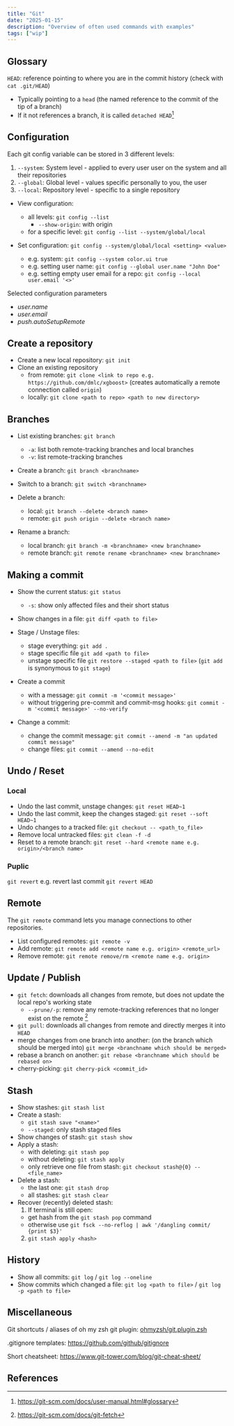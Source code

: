 ```yaml
---
title: "Git"
date: "2025-01-15"
description: "Overview of often used commands with examples"
tags: ["wip"]
---
```


<!-- [this works!](#history) -->

## Glossary

`HEAD`: reference pointing to where you are in the commit history (check with `cat .git/HEAD`)

- Typically pointing to a `head` (the named reference to the commit of the tip of a branch)
- If it not references a branch, it is called `detached HEAD`[^git-scm]

<!-- `--force-with-lease`: only allows a push to proceed if the remote branch hasn't been updated by someone else since your last fetch -->

## Configuration

Each git config variable can be stored in 3 different levels:

1. `--system`: System level - applied to every user user on the system and all their repositories
1. `--global`: Global level - values specific personally to you, the user
1. `--local`: Repository level - specific to a single repository

- View configuration:

  - all levels: `git config --list`
    - `--show-origin`: with origin
  - for a specific level: `git config --list --system/global/local`

- Set configuration: `git config --system/global/local <setting> <value>`

  - e.g. system: `git config --system color.ui true`
  - e.g. setting user name: `git config --global user.name "John Doe"`
  - e.g. setting empty user email for a repo: `git config --local user.email '<>'`

Selected configuration parameters

- _user.name_
- _user.email_
- _push.autoSetupRemote_

## Create a repository

- Create a new local repository: `git init`
- Clone an existing repository
  - from remote: `git clone <link to repo e.g. https://github.com/dmlc/xgboost>` (creates automatically a remote connection called `origin`)
  - locally: `git clone <path to repo> <path to new directory>`

## Branches

- List existing branches: `git branch`

  - `-a`: list both remote-tracking branches and local branches
  - `-v`: list remote-tracking branches

- Create a branch: `git branch <branchname>`

- Switch to a branch: `git switch <branchname>`

- Delete a branch:

  - local: `git branch --delete <branch name>`
  - remote: `git push origin --delete <branch name>`

- Rename a branch:

  - local branch: `git branch -m <branchname> <new branchname>`
  - remote branch: `git remote rename <branchname> <new branchname>`

## Making a commit

- Show the current status: `git status`

  - `-s`: show only affected files and their short status

- Show changes in a file: `git diff <path to file>`

- Stage / Unstage files:

  - stage everything: `git add .`
  - stage specific file `git add <path to file>`
  - unstage specific file `git restore --staged <path to file>`
    (`git add` is synonymous to `git stage`)

- Create a commit

  - with a message: `git commit -m '<commit message>'`
  - without triggering pre-commit and commit-msg hooks: `git commit -m '<commit message>' --no-verify`

- Change a commit:

  - change the commit message: `git commit --amend -m "an updated commit message"`
  - change files: `git commit --amend --no-edit`

## Undo / Reset

### Local

- Undo the last commit, unstage changes: `git reset HEAD~1`
- Undo the last commit, keep the changes staged: `git reset --soft HEAD~1`
- Undo changes to a tracked file: `git checkout -- <path_to_file>`
- Remove local untracked files: `git clean -f -d`
- Reset to a remote branch: `git reset --hard <remote name e.g. origin>/<branch name>`

### Puplic

`git revert` e.g. revert last commit `git revert HEAD`

## Remote

The `git remote` command lets you manage connections to other repositories.

- List configured remotes: `git remote -v`
- Add remote: `git remote add <remote name e.g. origin> <remote_url>`
- Remove remote: `git remote remove/rm <remote name e.g. origin>`

## Update / Publish

- `git fetch`: downloads all changes from remote, but does not update the local repo's working state
  - `--prune/-p`: remove any remote-tracking references that no longer exist on the remote [^git-scm-fetch]
- `git pull`: downloads all changes from remote and directly merges it into `HEAD`
- merge changes from one branch into another: (on the branch which should be merged into) `git merge <branchname which should be merged>`
- rebase a branch on another: `git rebase <branchname which should be rebased on>`
- cherry-picking: `git cherry-pick <commit_id>`

## Stash

- Show stashes: `git stash list`
- Create a stash:
  - `git stash save "<name>"`
  - `--staged`: only stash staged files
- Show changes of stash: `git stash show`
- Apply a stash:
  - with deleting: `git stash pop`
  - without deleting: `git stash apply`
  - only retrieve one file from stash: `git checkout stash@{0} -- <file_name>`
- Delete a stash:
  - the last one: `git stash drop`
  - all stashes: `git stash clear`
- Recover (recently) deleted stash:
  1. If terminal is still open:
  - get hash from the `git stash pop` command
  - otherwise use `git fsck --no-reflog | awk '/dangling commit/ {print $3}'`
  2. `git stash apply <hash>`

## History

- Show all commits: `git log` / `git log --oneline`
- Show commits which changed a file: `git log <path to file>` / `git log -p <path to file>`

## Miscellaneous

Git shortcuts / aliases of oh my zsh git plugin: [ohmyzsh/git.plugin.zsh](https://github.com/ohmyzsh/ohmyzsh/blob/master/plugins/git/git.plugin.zsh)

.gitignore templates: https://github.com/github/gitignore

Short cheatsheet:  https://www.git-tower.com/blog/git-cheat-sheet/

## References

[^git-scm]: https://git-scm.com/docs/user-manual.html#glossary
[^git-scm-fetch]: https://git-scm.com/docs/git-fetch
